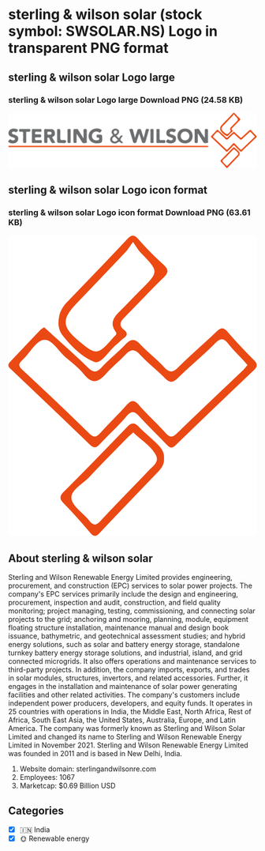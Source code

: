 # sterling & wilson solar (stock symbol: SWSOLAR.NS) Logo in transparent PNG format

## sterling & wilson solar Logo large

### sterling & wilson solar Logo large Download PNG (24.58 KB)

![sterling & wilson solar Logo large Download PNG (24.58 KB)](/img/orig/SWSOLAR.NS_BIG-4fd0b916.png)

## sterling & wilson solar Logo icon format

### sterling & wilson solar Logo icon format Download PNG (63.61 KB)

![sterling & wilson solar Logo icon format Download PNG (63.61 KB)](/img/orig/SWSOLAR.NS-7f9ca3a0.png)

## About sterling & wilson solar

Sterling and Wilson Renewable Energy Limited provides engineering, procurement, and construction (EPC) services to solar power projects. The company's EPC services primarily include the design and engineering, procurement, inspection and audit, construction, and field quality monitoring; project managing, testing, commissioning, and connecting solar projects to the grid; anchoring and mooring, planning, module, equipment floating structure installation, maintenance manual and design book issuance, bathymetric, and geotechnical assessment studies; and hybrid energy solutions, such as solar and battery energy storage, standalone turnkey battery energy storage solutions, and industrial, island, and grid connected microgrids. It also offers operations and maintenance services to third-party projects. In addition, the company imports, exports, and trades in solar modules, structures, invertors, and related accessories. Further, it engages in the installation and maintenance of solar power generating facilities and other related activities. The company's customers include independent power producers, developers, and equity funds. It operates in 25 countries with operations in India, the Middle East, North Africa, Rest of Africa, South East Asia, the United States, Australia, Europe, and Latin America. The company was formerly known as Sterling and Wilson Solar Limited and changed its name to Sterling and Wilson Renewable Energy Limited in November 2021. Sterling and Wilson Renewable Energy Limited was founded in 2011 and is based in New Delhi, India.

1. Website domain: sterlingandwilsonre.com
2. Employees: 1067
3. Marketcap: $0.69 Billion USD


## Categories
- [x] 🇮🇳 India
- [x] 🌞 Renewable energy
